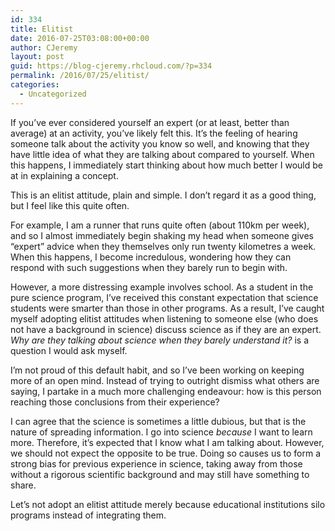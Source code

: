 ```yaml
---
id: 334
title: Elitist
date: 2016-07-25T03:08:00+00:00
author: CJeremy
layout: post
guid: https://blog-cjeremy.rhcloud.com/?p=334
permalink: /2016/07/25/elitist/
categories:
  - Uncategorized
---
```

If you&#8217;ve ever considered yourself an expert (or at least, better than average) at an activity, you&#8217;ve likely felt this. It&#8217;s the feeling of hearing someone talk about the activity you know so well, and knowing that they have little idea of what they are talking about compared to yourself. When this happens, I immediately start thinking about how much better I would be at in explaining a concept.

This is an elitist attitude, plain and simple. I don&#8217;t regard it as a good thing, but I feel like this quite often.

For example, I am a runner that runs quite often (about 110km per week), and so I almost immediately begin shaking my head when someone gives &#8220;expert&#8221; advice when they themselves only run twenty kilometres a week. When this happens, I become incredulous, wondering how they can respond with such suggestions when they barely run to begin with.

However, a more distressing example involves school. As a student in the pure science program, I&#8217;ve received this constant expectation that science students were smarter than those in other programs. As a result, I&#8217;ve caught myself adopting elitist attitudes when listening to someone else (who does not have a background in science) discuss science as if they are an expert. _Why are they talking about science when they barely understand it?_ is a question I would ask myself.

I&#8217;m not proud of this default habit, and so I&#8217;ve been working on keeping more of an open mind. Instead of trying to outright dismiss what others are saying, I partake in a much more challenging endeavour: how is this person reaching those conclusions from their experience?

I can agree that the science is sometimes a little dubious, but that is the nature of spreading information. I go into science _because_ I want to learn more. Therefore, it&#8217;s expected that I know what I am talking about. However, we should not expect the opposite to be true. Doing so causes us to form a strong bias for previous experience in science, taking away from those without a rigorous scientific background and may still have something to share.

Let&#8217;s not adopt an elitist attitude merely because educational institutions silo programs instead of integrating them.